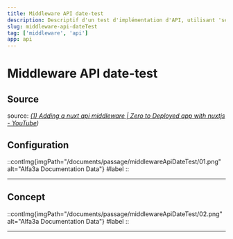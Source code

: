 ```yaml
---
title: Middleware API date-test
description: Descriptif d'un test d'implémentation d'API, utilisant 'serverMiddleware'
slug: middleware-api-dateTest
tag: ['middleware', 'api']
app: api
---
```


# Middleware API date-test
## Source
source: *[(1) Adding a nuxt api middleware | Zero to Deployed app with nuxtjs - YouTube](https://www.youtube.com/watch?v=KfqO-G7-Lsk))*

## Configuration

::contImg{imgPath="/documents/passage/middlewareApiDateTest/01.png" alt="Alfa3a Documentation Data"}
#label
::
*** 

## Concept

::contImg{imgPath="/documents/passage/middlewareApiDateTest/02.png" alt="Alfa3a Documentation Data"}
#label
::
*** 



